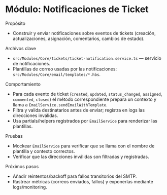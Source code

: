 # Módulo: Notificaciones de Ticket

Propósito
- Construir y enviar notificaciones sobre eventos de tickets (creación, actualizaciones, asignación, comentarios, cambios de estado).

Archivos clave
- `src/Modules/Core/tickets/ticket-notification.service.ts` — servicio de notificaciones.
- Plantillas de correo usadas por las notificaciones: `src/Modules/Core/email/templates/*.hbs`.

Comportamiento
- Para cada evento de ticket (`created`, `updated`, `status_changed`, `assigned`, `commented`, `closed`) el método correspondiente prepara un contexto y llama a `EmailService.sendEmailWithTemplate`.
- Filtra y valida destinatarios antes de enviar; registra en logs las direcciones inválidas.
- Usa partials/helpers registrados por `EmailService` para renderizar las plantillas.

Pruebas
- Mockear `EmailService` para verificar que se llama con el nombre de plantilla y contexto correctos.
- Verificar que las direcciones inválidas son filtradas y registradas.

Próximos pasos
- Añadir reintentos/backoff para fallos transitorios del SMTP.
- Rastrear métricas (correos enviados, fallos) y exponerlas mediante logs/monitoring.
